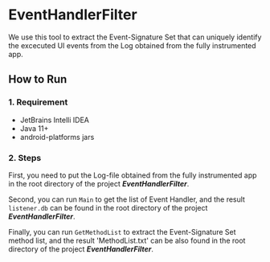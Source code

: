 # EventHandlerFilter

We use this tool to extract the Event-Signature Set that can uniquely identify the excecuted UI events from the Log obtained from the fully instrumented app.

## How to Run

### 1. Requirement

- JetBrains Intelli IDEA 
- Java 11+
- android-platforms jars

### 2. Steps

First, you need to put the Log-file obtained from the fully instrumented app in the root directory of the project **_EventHandlerFilter_**.

Second, you can run `Main` to get the list of Event Handler, and the result `listener.db` can be found in the root directory of the project **_EventHandlerFilter_**.

Finally, you can run `GetMethodList` to extract the Event-Signature Set method list, and the result 'MethodList.txt' can be also found in the root directory of the project **_EventHandlerFilter_**.